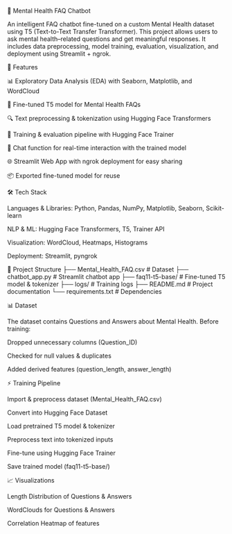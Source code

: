 💬 Mental Health FAQ Chatbot

An intelligent FAQ chatbot fine-tuned on a custom Mental Health dataset using T5 (Text-to-Text Transfer Transformer).
This project allows users to ask mental health–related questions and get meaningful responses. It includes data preprocessing, model training, evaluation, visualization, and deployment using Streamlit + ngrok.

🚀 Features

📊 Exploratory Data Analysis (EDA) with Seaborn, Matplotlib, and WordCloud

🤖 Fine-tuned T5 model for Mental Health FAQs

🔍 Text preprocessing & tokenization using Hugging Face Transformers

🎯 Training & evaluation pipeline with Hugging Face Trainer

💬 Chat function for real-time interaction with the trained model

🌐 Streamlit Web App with ngrok deployment for easy sharing

📦 Exported fine-tuned model for reuse

🛠️ Tech Stack

Languages & Libraries: Python, Pandas, NumPy, Matplotlib, Seaborn, Scikit-learn

NLP & ML: Hugging Face Transformers, T5, Trainer API

Visualization: WordCloud, Heatmaps, Histograms

Deployment: Streamlit, pyngrok

📂 Project Structure
├── Mental_Health_FAQ.csv        # Dataset
├── chatbot_app.py               # Streamlit chatbot app
├── faq11-t5-base/               # Fine-tuned T5 model & tokenizer
├── logs/                        # Training logs
├── README.md                    # Project documentation
└── requirements.txt             # Dependencies

📊 Dataset

The dataset contains Questions and Answers about Mental Health.
Before training:

Dropped unnecessary columns (Question_ID)

Checked for null values & duplicates

Added derived features (question_length, answer_length)

⚡ Training Pipeline

Import & preprocess dataset (Mental_Health_FAQ.csv)

Convert into Hugging Face Dataset

Load pretrained T5 model & tokenizer

Preprocess text into tokenized inputs

Fine-tune using Hugging Face Trainer

Save trained model (faq11-t5-base/)

📈 Visualizations

Length Distribution of Questions & Answers

WordClouds for Questions & Answers

Correlation Heatmap of features

